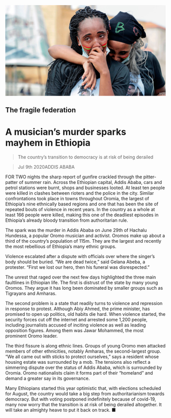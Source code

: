 ![](./images/20200711_MAP003_0.jpg)

## The fragile federation

# A musician’s murder sparks mayhem in Ethiopia

> The country’s transition to democracy is at risk of being derailed

> Jul 9th 2020ADDIS ABABA

FOR TWO nights the sharp report of gunfire crackled through the pitter-patter of summer rain. Across the Ethiopian capital, Addis Ababa, cars and petrol stations were burnt, shops and businesses looted. At least ten people were killed in clashes between rioters and the police in the city. Similar confrontations took place in towns throughout Oromia, the largest of Ethiopia’s nine ethnically based regions and one that has been the site of repeated bouts of violence in recent years. In the country as a whole at least 166 people were killed, making this one of the deadliest episodes in Ethiopia’s already bloody transition from authoritarian rule.

The spark was the murder in Addis Ababa on June 29th of Hachalu Hundessa, a popular Oromo musician and activist. Oromos make up about a third of the country’s population of 115m. They are the largest and recently the most rebellious of Ethiopia’s many ethnic groups.

Violence escalated after a dispute with officials over where the singer’s body should be buried. “We are dead twice,” said Gelana Abeba, a protester. “First we lost our hero, then his funeral was disrespected.”

The unrest that raged over the next few days highlighted the three main faultlines in Ethiopian life. The first is distrust of the state by many young Oromos. They argue it has long been dominated by smaller groups such as Tigrayans and Amharas.

The second problem is a state that readily turns to violence and repression in response to protest. Although Abiy Ahmed, the prime minister, has promised to open up politics, old habits die hard. When violence started, the security forces cut off the internet and arrested some 1,200 people, including journalists accused of inciting violence as well as leading opposition figures. Among them was Jawar Mohammed, the most prominent Oromo leader.

The third fissure is along ethnic lines. Groups of young Oromo men attacked members of other ethnicities, notably Amharas, the second-largest group. “We all came out with sticks to protect ourselves,” says a resident whose housing estate was surrounded by a mob. The tensions also reflect a simmering dispute over the status of Addis Ababa, which is surrounded by Oromia. Oromo nationalists claim it forms part of their “homeland” and demand a greater say in its governance.

Many Ethiopians started this year optimistic that, with elections scheduled for August, the country would take a big step from authoritarianism towards democracy. But with voting postponed indefinitely because of covid-19, many now worry that the transition is at risk of being derailed altogether. It will take an almighty heave to put it back on track. ■